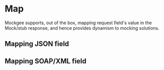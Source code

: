 # Map

Mockgee supports, out of the box, mapping request field's value in the Mock/stub response, and hence provides dynamism to mocking solutions.

## Mapping JSON field




## Mapping SOAP/XML field